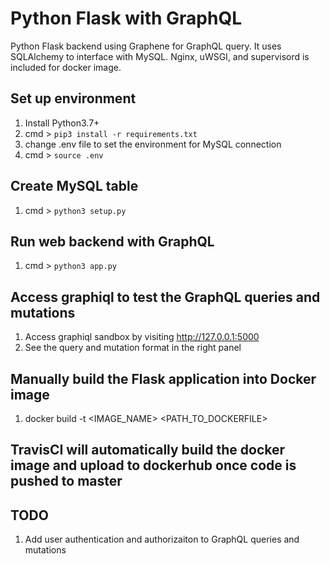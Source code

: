 # Python Flask with GraphQL

Python Flask backend using Graphene for GraphQL query. It uses SQLAlchemy to interface with MySQL. Nginx, uWSGI, and supervisord is included for docker image.

## Set up environment

1.  Install Python3.7+
2.  cmd > `pip3 install -r requirements.txt`
3.  change .env file to set the environment for MySQL connection
4.  cmd > `source .env`

## Create MySQL table

1.  cmd > `python3 setup.py`

## Run web backend with GraphQL

1.  cmd > `python3 app.py`

## Access graphiql to test the GraphQL queries and mutations

1. Access graphiql sandbox by visiting http://127.0.0.1:5000
2. See the query and mutation format in the right panel

## Manually build the Flask application into Docker image

1. docker build -t <IMAGE_NAME> <PATH_TO_DOCKERFILE>

## TravisCI will automatically build the docker image and upload to dockerhub once code is pushed to master

## TODO
1.  Add user authentication and authorizaiton to GraphQL queries and mutations